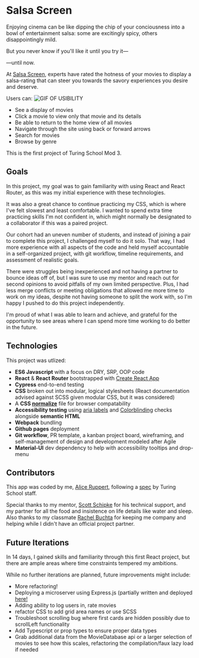 # Salsa Screen

Enjoying cinema can be like dipping the chip of your conciousness into a bowl of entertainment salsa: some are excitingly spicy, others disappointingly mild.

But you never know if you'll like it until you try it—

—until now.

At [Salsa Screen](https://salsa-screen.herokuapp.com/), experts have rated the hotness of your movies to display a salsa-rating that can steer you towards the savory experiences you desire and deserve.

Users can: 
![GIF OF USIBILITY](https://media.giphy.com/media/gyZyjcP0HeSG520TXt/giphy.gif)
- See a display of movies
- Click a movie to view only that movie and its details
- Be able to return to the home view of all movies
- Navigate through the site using back or forward arrows
- Search for movies
- Browse by genre

This is the first project of Turing School Mod 3.
## Goals

In this project, my goal was to gain familiarity with using React and React Router, as this was my initial experience with these technologies.

It was also a great chance to continue practicing my CSS, which is where I've felt slowest and least comfortable. I wanted to spend extra time practicing skills I'm not confident in, which might normally be designated to a collaborator if this was a paired project.

Our cohort had an uneven number of students, and instead of joining a pair to complete this project, I challenged myself to do it solo. That way, I had more experience with all aspects of the code and held myself accountable in a self-organized project, with git workflow, timeline requirements, and assessment of realistic goals.

There were struggles being inexperienced and not having a partner to bounce ideas off of, but I was sure to use my mentor and reach out for second opinions to avoid pitfalls of my own limited perspective. Plus, I had less merge conflicts or meeting obligations that allowed me more time to work on my ideas, despite not having someone to split the work with, so I'm happy I pushed to do this project independently.

I'm proud of what I was able to learn and achieve, and grateful for the opportunity to see areas where I can spend more time working to do better in the future.
## Technologies

This project was utlized:

- **ES6 Javascript** with a focus on DRY, SRP, OOP code
- **React** & **React Router** bootstrapped with [Create React App](https://github.com/facebook/create-react-app)
- **Cypress** end-to-end testing
- **CSS** broken out into modular, logical stylesheets (React documentation advised against SCSS given modular CSS, but it was considered)
- A **CSS [normalize](https://github.com/necolas/normalize.css/)** file for browser compatability
- **Accessibility testing** using [aria labels](https://www.w3.org/TR/wai-aria/#aria-label) and [Colorblinding](https://chrome.google.com/webstore/detail/colorblinding/dgbgleaofjainknadoffbjkclicbbgaa?hl=en) checks alongside **semantic HTML**
- **Webpack** bundling 
- **Github pages** deployment
- **Git workflow**, PR template, a kanban project board, wireframing, and self-management of design and development modeled after Agile
- **Material-UI** dev dependency to help with accessibility tooltips and drop-menu
## Contributors

This app was coded by me, [Alice Ruppert](https://www.srslie.com/), following a [spec](https://frontend.turing.io/projects/module-3/rancid-tomatillos-v3.html) by Turing School staff.

Special thanks to my mentor, [Scott Schipke](https://github.com/sschipke) for his technical support, and my partner for all the food and insistence on life details like water and sleep. Also thanks to my classmate [Rachel Buchta](https://github.com/rachelbuchta) for keeping me company and helping while I didn't have an official project partner.

## Future Iterations

In 14 days, I gained skills and familiarity through this first React project, but there are ample areas where time constraints tempered my ambitions.

While no further iterations are planned, future improvements might include:
- More refactoring!
- Deploying a microserver using Express.js (partially written and deployed [here!](https://github.com/srslie/salsa-screen-server)
- Adding ability to log users in, rate movies
- refactor CSS to add grid area names or use SCSS
- Troubleshoot scrolling bug where first cards are hidden possibly due to scrollLeft functionality
- Add Typescript or prop types to ensure proper data types
- Grab additional data from the MovieDatabase api or a larger selection of movies to see how this scales, refactoring the compilation/faux lazy load if needed
